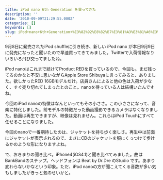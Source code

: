 ```yaml
---
title: iPod nano 6th Generation を買ってきた
description: ''
date: '2010-09-09T21:29:55.000Z'
categories: []
keywords: []
slug: iPod+nano+6th+Generation+%E3%82%92%E8%B2%B7%E3%81%A3%E3%81%A6%E3%81%8D%E3%81%9F
---
```

9月8日に発売されたiPod shuffleに引き続き、新しい iPod nano が本日9月9日に発売になったと聞いたので早速買ってきてみました。Twitterで入荷情報なりいろいろ飛び交ってましたね。

iPod nanoはこれまで続けてProduct REDを買っているので、今回も。まだ残ってるのかなと不安に思いながらApple Store Shibuyaに言ってみると、ありました。欲しかったRED 16GBモデルだけ。店員さんによると他の色は入荷が少なく、すぐ売り切れてしまったとのこと。nanoを待っている人は結構いたんですね。

今回のiPod nanoの特徴はなんといってもその小ささ。この小ささになって、音楽に特化しました。前モデルの特徴だった動画撮影できるカメラはなくなりました。動画は再生できますが、映像は見れません。これらはiPod Touchにすべて任せることになりました。

今回のnanoで一番期待したのは、ジャケットを持ち歩く楽しさ。再生中は前面にジャケットが表示されるので、まさにCDのジャケットを服にくっつけて歩けるかのような形になりますよね。

で、おきまりの聞き比べ。iPhone4(iOS4.1)と聞き比べてみました。曲はBankBandのステップ。ヘッドフォンは Beat by Dr.Dre のStudio です。あまり変わらないかなという印象。ただ、iPod nanoの方が聞こえてくる音数が多い気もしましたがきっと気のせいかと。
